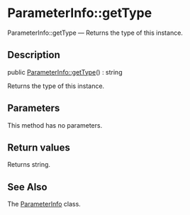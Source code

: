 ParameterInfo::getType
================

ParameterInfo::getType — Returns the type of this instance.

Description
---------------


public [ParameterInfo::getType](https://github.com/lingtalfi/DocTools/blob/master/doc/api/DocTools/Info/ParameterInfo/getType.md)() : string




Returns the type of this instance.




Parameters
--------------

This method has no parameters.


Return values
----------------

Returns string.









See Also
-----------

The [ParameterInfo](https://github.com/lingtalfi/DocTools/blob/master/doc/api/DocTools/Info/ParameterInfo.md) class.
